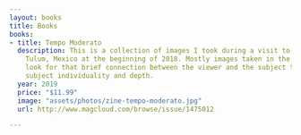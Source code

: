 ```yaml
---
layout: books
title: Books
books:
- title: Tempo Moderato
  description: This is a collection of images I took during a visit to Merida and
    Tulum, Mexico at the beginning of 2018. Mostly images taken in the streets, I
    look for that brief connection between the viewer and the subject that gives the
    subject individuality and depth.
  year: 2019
  price: "$11.99"
  image: "assets/photos/zine-tempo-moderato.jpg"
  url: http://www.magcloud.com/browse/issue/1475012

---
```

